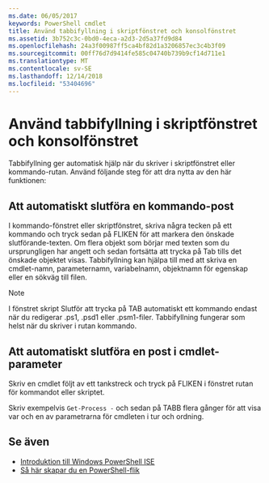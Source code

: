 ```yaml
---
ms.date: 06/05/2017
keywords: PowerShell cmdlet
title: Använd tabbifyllning i skriptfönstret och konsolfönstret
ms.assetid: 3b752c3c-0bd0-4eca-a2d3-2d5a37fd9d84
ms.openlocfilehash: 24a3f00987ff5ca4bf82d1a3206857ec3c4b3f09
ms.sourcegitcommit: 00ff76d7d9414fe585c04740b739b9cf14d711e1
ms.translationtype: MT
ms.contentlocale: sv-SE
ms.lasthandoff: 12/14/2018
ms.locfileid: "53404696"
---
```

# <a name="how-to-use-tab-completion-in-the-script-pane-and-console-pane"></a>Använd tabbifyllning i skriptfönstret och konsolfönstret

Tabbifyllning ger automatisk hjälp när du skriver i skriptfönstret eller kommando-rutan. Använd följande steg för att dra nytta av den här funktionen:

## <a name="to-automatically-complete-a-command-entry"></a>Att automatiskt slutföra en kommando-post

I kommando-fönstret eller skriptfönstret, skriva några tecken på ett kommando och tryck sedan på FLIKEN för att markera den önskade slutförande-texten. Om flera objekt som börjar med texten som du ursprungligen har angett och sedan fortsätta att trycka på Tab tills det önskade objektet visas. Tabbifyllning kan hjälpa till med att skriva en cmdlet-namn, parameternamn, variabelnamn, objektnamn för egenskap eller en sökväg till filen.

> [!NOTE]
> I fönstret skript Slutför att trycka på TAB automatiskt ett kommando endast när du redigerar .ps1, .psd1 eller .psm1-filer. Tabbifyllning fungerar som helst när du skriver i rutan kommando.

## <a name="to-automatically-complete-a-cmdlet-parameter-entry"></a>Att automatiskt slutföra en post i cmdlet-parameter

Skriv en cmdlet följt av ett tankstreck och tryck på FLIKEN i fönstret rutan för kommandot eller skriptet.

Skriv exempelvis `Get-Process -` och sedan på TABB flera gånger för att visa var och en av parametrarna för cmdleten i tur och ordning.

## <a name="see-also"></a>Se även

- [Introduktion till Windows PowerShell ISE](Introducing-the-Windows-PowerShell-ISE.md)
- [Så här skapar du en PowerShell-flik](How-to-Create-a-PowerShell-Tab-in-Windows-PowerShell-ISE.md)
